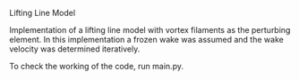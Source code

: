 Lifting Line Model

Implementation of a lifting line model with vortex filaments as the perturbing element.
In this implementation a frozen wake was assumed and the wake velocity was determined
iteratively.

To check the working of the code, run main.py.